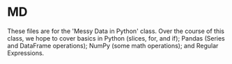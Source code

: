 # MD
These files are for the 'Messy Data in Python' class.
Over the course of this class, we hope to cover basics in Python (slices, for, and if); Pandas (Series and DataFrame operations); NumPy (some math operations); and Regular Expressions.

